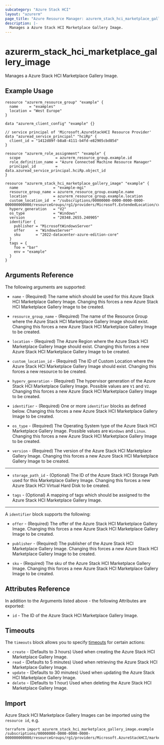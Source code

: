 ```yaml
---
subcategory: "Azure Stack HCI"
layout: "azurerm"
page_title: "Azure Resource Manager: azurerm_stack_hci_marketplace_gallery_image"
description: |-
  Manages a Azure Stack HCI Marketplace Gallery Image.
---
```


# azurerm_stack_hci_marketplace_gallery_image

Manages a Azure Stack HCI Marketplace Gallery Image.

## Example Usage

```hcl
resource "azurerm_resource_group" "example" {
  name     = "examples"
  location = "West Europe"
}

data "azurerm_client_config" "example" {}

// service principal of 'Microsoft.AzureStackHCI Resource Provider'
data "azuread_service_principal" "hciRp" {
  client_id = "1412d89f-b8a8-4111-b4fd-e82905cbd85d"
}

resource "azurerm_role_assignment" "example" {
  scope                = azurerm_resource_group.example.id
  role_definition_name = "Azure Connected Machine Resource Manager"
  principal_id         = data.azuread_service_principal.hciRp.object_id
}

resource "azurerm_stack_hci_marketplace_gallery_image" "example" {
  name                = "example-mgi"
  resource_group_name = azurerm_resource_group.example.name
  location            = azurerm_resource_group.example.location
  custom_location_id  = "/subscriptions/00000000-0000-0000-0000-000000000000/resourceGroups/rg1/providers/Microsoft.ExtendedLocation/customLocations/cl1"
  hyperv_generation   = "V2"
  os_type             = "Windows"
  version             = "20348.2655.240905"
  identifier {
    publisher = "MicrosoftWindowsServer"
    offer     = "WindowsServer"
    sku       = "2022-datacenter-azure-edition-core"
  }
  tags = {
    foo = "bar"
    env = "example"
  }
}
```

## Arguments Reference

The following arguments are supported:

* `name` - (Required) The name which should be used for this Azure Stack HCI Marketplace Gallery Image. Changing this forces a new Azure Stack HCI Marketplace Gallery Image to be created.

* `resource_group_name` - (Required) The name of the Resource Group where the Azure Stack HCI Marketplace Gallery Image should exist. Changing this forces a new Azure Stack HCI Marketplace Gallery Image to be created.

* `location` - (Required) The Azure Region where the Azure Stack HCI Marketplace Gallery Image should exist. Changing this forces a new Azure Stack HCI Marketplace Gallery Image to be created.

* `custom_location_id` - (Required) The ID of Custom Location where the Azure Stack HCI Marketplace Gallery Image should exist. Changing this forces a new resource to be created.

* `hyperv_generation` - (Required) The hypervisor generation of the Azure Stack HCI Marketplace Gallery Image. Possible values are `V1` and `V2`. Changing this forces a new Azure Stack HCI Marketplace Gallery Image to be created.

* `identifier` - (Required) One or more `identifier` blocks as defined below. Changing this forces a new Azure Stack HCI Marketplace Gallery Image to be created.

* `os_type` - (Required) The Operating System type of the Azure Stack HCI Marketplace Gallery Image. Possible values are `Windows` and `Linux`. Changing this forces a new Azure Stack HCI Marketplace Gallery Image to be created.

* `version` - (Required) The version of the Azure Stack HCI Marketplace Gallery Image. Changing this forces a new Azure Stack HCI Marketplace Gallery Image to be created.

---

* `storage_path_id` - (Optional) The ID of the Azure Stack HCI Storage Path used for this Marketplace Gallery Image. Changing this forces a new Azure Stack HCI Virtual Hard Disk to be created.

* `tags` - (Optional) A mapping of tags which should be assigned to the Azure Stack HCI Marketplace Gallery Image.

---

A `identifier` block supports the following:

* `offer` - (Required) The offer of the Azure Stack HCI Marketplace Gallery Image. Changing this forces a new Azure Stack HCI Marketplace Gallery Image to be created.

* `publisher` - (Required) The publisher of the Azure Stack HCI Marketplace Gallery Image. Changing this forces a new Azure Stack HCI Marketplace Gallery Image to be created.

* `sku` - (Required) The sku of the Azure Stack HCI Marketplace Gallery Image. Changing this forces a new Azure Stack HCI Marketplace Gallery Image to be created.

## Attributes Reference

In addition to the Arguments listed above - the following Attributes are exported: 

* `id` - The ID of the Azure Stack HCI Marketplace Gallery Image.

## Timeouts

The `timeouts` block allows you to specify [timeouts](https://www.terraform.io/language/resources/syntax#operation-timeouts) for certain actions:

* `create` - (Defaults to 3 hours) Used when creating the Azure Stack HCI Marketplace Gallery Image.
* `read` - (Defaults to 5 minutes) Used when retrieving the Azure Stack HCI Marketplace Gallery Image.
* `update` - (Defaults to 30 minutes) Used when updating the Azure Stack HCI Marketplace Gallery Image.
* `delete` - (Defaults to 1 hour) Used when deleting the Azure Stack HCI Marketplace Gallery Image.

## Import

Azure Stack HCI Marketplace Gallery Images can be imported using the `resource id`, e.g.

```shell
terraform import azurerm_stack_hci_marketplace_gallery_image.example /subscriptions/00000000-0000-0000-0000-000000000000/resourceGroups/rg1/providers/Microsoft.AzureStackHCI/marketplaceGalleryImages/image1
```
